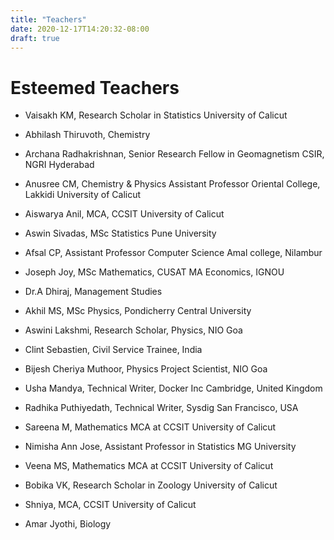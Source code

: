 ```yaml
---
title: "Teachers"
date: 2020-12-17T14:20:32-08:00
draft: true
---
```


# Esteemed Teachers

* Vaisakh KM, Research Scholar in Statistics University of Calicut

* Abhilash Thiruvoth, Chemistry

* Archana Radhakrishnan, Senior Research Fellow in Geomagnetism CSIR, NGRI Hyderabad

* Anusree CM, Chemistry & Physics Assistant Professor Oriental College, Lakkidi University of Calicut

* Aiswarya Anil, MCA, CCSIT University of Calicut

* Aswin Sivadas, MSc Statistics Pune University

* Afsal CP, Assistant Professor Computer Science Amal college, Nilambur

* Joseph Joy, MSc Mathematics, CUSAT MA Economics, IGNOU

* Dr.A Dhiraj, Management Studies

* Akhil MS, MSc Physics, Pondicherry Central University

* Aswini Lakshmi, Research Scholar, Physics, NIO Goa

* Clint Sebastien, Civil Service Trainee, India

* Bijesh Cheriya Muthoor, Physics Project Scientist, NIO Goa

* Usha Mandya, Technical Writer, Docker Inc Cambridge, United Kingdom

* Radhika Puthiyedath, Technical Writer, Sysdig San Francisco, USA

* Sareena M, Mathematics MCA at CCSIT University of Calicut

* Nimisha Ann Jose, Assistant Professor in Statistics MG University

* Veena MS, Mathematics MCA at CCSIT University of Calicut

* Bobika VK, Research Scholar in Zoology University of Calicut

* Shniya, MCA, CCSIT University of Calicut

* Amar Jyothi, Biology
